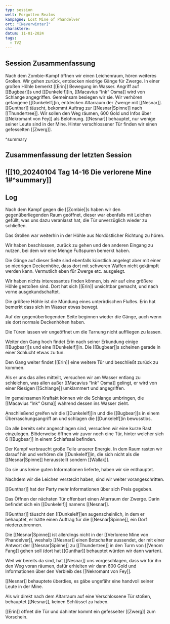 ```yaml
---
typ: session
welt: Forgotten Realms
kampagne: Lost Mine of Phandelver
ort: "[Neverwinter]"
charaktere: 
datum: 11-01-2024
tags:
  - TVZ
---
```

## Session Zusammenfassung

Nach dem Zombie-Kampf öffnen wir einen Leichenraum, hören weiteres Grollen. Wir gehen zurück, entdecken niedrige Gänge für Zwerge. In einer großen Höhle bemerkt [[Erin]] Bewegung im Wasser. Angriff auf [[Bugbear]]s und [[Dunkelelf]]in, [[Macavius “Ink“ Osma]] wird von Schlange angegriffen. Gemeinsam besiegen wir sie.
Wir verhören gefangene [[Dunkelelf]]in, entdecken Altarraum der Zwerge mit [[Nesnar]]. [[Gunthar]] täuscht, bekommt Auftrag zur [[Nesnar|Spinne]] nach [[Thundertree]]. Wir sollen den Weg räumen, 600 Gold und Infos über [[Nekromant von Fey]] als Belohnung. [[Nesnar]] behauptet, nur wenige seiner Leute sind in der Mine. Hinter verschlossener Tür finden wir einen gefesselten [[Zwerg]].

^summary

## Zusammenfassung der letzten Session

![[10_20240104 Tag 14-16 Die verlorene Mine 1#^summary]]
---

## Log

Nach dem Kampf gegen die [[Zombie]]s haben wir den gegenüberliegenden Raum geöffnet, dieser war ebenfalls mit Leichen gefüllt, was uns dazu veranlasst hat, die Tür unverzüglich wieder zu schließen.

Das Grollen war weiterhin in der Höhle aus Nordöstlicher Richtung zu hören.

Wir haben beschlossen, zurück zu gehen und den anderen Eingang zu nutzen, bei dem wir eine Menge Fußspuren bemerkt haben.

Die Gänge auf dieser Seite sind ebenfalls künstlich angelegt aber mit einer so niedrigen Deckenhöhe, dass dort mit schweren Waffen nicht gekämpft werden kann. Vermutlich eben für Zwerge etc. ausgelegt.

Wir haben nichts interessantes finden können, bis wir auf eine größere Höhle gestoßen sind. Dort hat sich [[Erin]] unsichtbar gemacht, und nach vorne ausgekundschaftet.

Die größere Höhle ist die Mündung eines unterirdischen Flußes. Erin hat bemerkt dass sich im Wasser etwas bewegt.

Auf der gegenüberliegenden Seite beginnen wieder die Gänge, auch wenn sie dort normale Deckenhöhen haben.

Die Türen lassen wir ungeöffnet um die Tarnung nicht auffliegen zu lassen. 

Weiter den Gang hoch findet Erin nach seiner Erkundung einige [[Bugbear]]s und eine [[Dunkelelf]]in. Die [[Bugbear]]s scheinen gerade in einer Schlucht etwas zu tun.

Den Gang weiter findet [[Erin]] eine weitere Tür und beschließt zurück zu kommen.

Als er uns das alles mitteilt, versuchen wir am Wasser entlang zu schleichen, was allen außer [[Macavius “Ink“ Osma]] gelingt, er wird von einer Riesigen [[Schlange]] umklammert und angegriffen.

Im gemeinsamen Kraftakt können wir die Schlange umbringen, die [[Macavius “Ink“ Osma]] während dessen ins Wasser zieht.

Anschließend greifen wir die [[Dunkelelf]]in und die [[Bugbear]]s in einem Überraschungsangriff an und schlagen die [[Dunkelelf]]in bewusstlos.

Da alle bereits sehr angeschlagen sind, versuchen wir eine kurze Rast einzulegen. Blöderweise öffnen wir zuvor noch eine Tür, hinter welcher sich 6 [[Bugbear]] in einem Schlafsaal befinden.

Der Kampf verbraucht große Teile unserer Energie. In dem Raum rasten wir darauf hin und verhören die [[Dunkelelf]]in, die sich nicht als die [[Nesnar|Spinne]] herausstellt sondern [[Wallak]].

Da sie uns keine guten Informationen lieferte, haben wir sie enthauptet.

Nachdem wir die Leichen versteckt haben, sind wir weiter vorangeschritten.

[[Gunthar]] hat der Party mehr Informationen über sich Preis gegeben.

Das Öffnen der nächsten Tür offenbart einen Altarraum der Zwerge. Darin befindet sich ein [[Dunkelelf]] namens [[Nesnar]].

[[Gunthar]] täuscht den [[Dunkelelf]]en augenscheinlich, in dem er behauptet, er hätte einen Auftrag für die [[Nesnar|Spinne]], ein Dorf niederzubrennen.

Die [[Nesnar|Spinne]] ist allerdings nicht in der [[Verlorene Mine von Phandelver]], weshalb [[Nesnar]] einen Botschafter aussendet, der mit einer Antwort der [[Nesnar|Spinne]] zu [[Thundertree]] in den Turm von [[Venom Fang]] gehen soll (dort hat [[Gunthar]] behauptet würden wir dann warten).

Weil wir bereits da sind, hat [[Nesnar]] uns vorgeschlagen, dass wir für ihn den Weg voran räumen, dafür erhielten wir dann 600 Gold und Informationen über den Verbleib des [[Nekromant von Fey]].

[[Nesnar]] behauptete überdies, es gäbe ungefähr eine handvoll seiner Leute in der Mine.

Als wir direkt nach dem Altarraum auf eine Verschlossene Tür stoßen, behauptet [[Nesnar]], keinen Schlüssel zu haben.

[[Erin]] öffnet die Tür und dahinter kommt ein gefesselter [[Zwerg]] zum Vorschein.